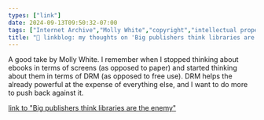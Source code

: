 ```yaml
---
types: ["link"]
date: 2024-09-13T09:50:32-07:00
tags: ["Internet Archive","Molly White","copyright","intellectual property"]
title: "🔗 linkblog: my thoughts on 'Big publishers think libraries are the enemy'"
---
```

A good take by Molly White. I remember when I stopped thinking about ebooks in terms of screens (as opposed to paper) and started thinking about them in terms of DRM (as opposed to free use). DRM helps the already powerful at the expense of everything else, and I want to do more to push back against it.

[link to "Big publishers think libraries are the enemy"](https://www.citationneeded.news/hachette-v-internet-archive/)
